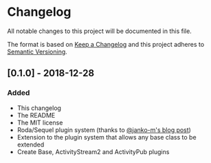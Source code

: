# Changelog
All notable changes to this project will be documented in this file.

The format is based on [Keep a Changelog](http://keepachangelog.com/en/1.0.0/)
and this project adheres to [Semantic Versioning](http://semver.org/spec/v2.0.0.html).

## [0.1.0] - 2018-12-28
### Added
- This changelog
- The README
- The MIT license
- Roda/Sequel plugin system (thanks to [@janko-m's blog post](https://twin.github.io/the-plugin-system-of-sequel-and-roda/_))
- Extension to the plugin system that allows any base class to be extended
- Create Base, ActivityStream2 and ActivityPub plugins
